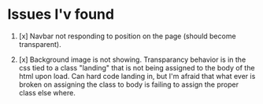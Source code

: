 # Issues I'v found

1. [x] Navbar not responding to position on the page (should become transparent).

2. [x] Background image is not showing. Transparancy behavior is in the css tied to a class "landing" that is not being assigned to the body of the html upon load. Can hard code landing in, but I'm afraid that what ever is broken on assigning the class to body is failing to assign the proper class else where.
